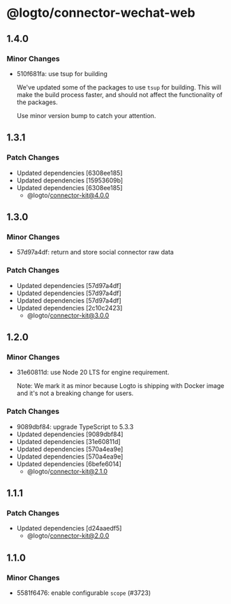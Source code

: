 # @logto/connector-wechat-web

## 1.4.0

### Minor Changes

- 510f681fa: use tsup for building

  We've updated some of the packages to use `tsup` for building. This will make the build process faster, and should not affect the functionality of the packages.

  Use minor version bump to catch your attention.

## 1.3.1

### Patch Changes

- Updated dependencies [6308ee185]
- Updated dependencies [15953609b]
- Updated dependencies [6308ee185]
  - @logto/connector-kit@4.0.0

## 1.3.0

### Minor Changes

- 57d97a4df: return and store social connector raw data

### Patch Changes

- Updated dependencies [57d97a4df]
- Updated dependencies [57d97a4df]
- Updated dependencies [57d97a4df]
- Updated dependencies [2c10c2423]
  - @logto/connector-kit@3.0.0

## 1.2.0

### Minor Changes

- 31e60811d: use Node 20 LTS for engine requirement.

  Note: We mark it as minor because Logto is shipping with Docker image and it's not a breaking change for users.

### Patch Changes

- 9089dbf84: upgrade TypeScript to 5.3.3
- Updated dependencies [9089dbf84]
- Updated dependencies [31e60811d]
- Updated dependencies [570a4ea9e]
- Updated dependencies [570a4ea9e]
- Updated dependencies [6befe6014]
  - @logto/connector-kit@2.1.0

## 1.1.1

### Patch Changes

- Updated dependencies [d24aaedf5]
  - @logto/connector-kit@2.0.0

## 1.1.0

### Minor Changes

- 5581f6476: enable configurable `scope` (#3723)
